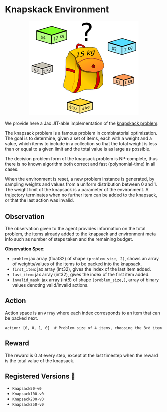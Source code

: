 # Knapskack Environment

<p align="center">
        <img src="../img/knapsack.png" width="350"/>
</p>

We provide here a Jax JIT-able implementation of the [knapskack problem](https://en.wikipedia.org/wiki/Knapsack_problem).

The knapsack problem is a famous problem in combinatorial optimization. The goal is to determine, given
a set of items, each with a weight and a value,
which items to include in a collection so that the total weight is less than or equal
to a given limit and the total value is as large as possible.

The decision problem form of the knapsack problem is NP-complete, thus there is no known
algorithm both correct and fast (polynomial-time) in all cases.

When the environment is reset, a new problem instance is generated, by sampling weights and values
from a uniform distribution between 0 and 1. The weight limit of the knapsack is a parameter of the
environment.
A trajectory terminates when no further item can be added to the knapsack, or that the last action
was invalid.

## Observation
The observation given to the agent provides information on the total problem, the items already added
to the knapsack and environment meta info such as number of steps taken and the remaining budget.

**Observation Spec**:

- `problem` jax array (float32) of shape `(problem_size, 2)`, shows an array of weights/values of the items to be packed into the knapsack.
- `first_item`: jax array (int32), gives the index of the last item added.
- `last_item`: jax array (int32), gives the index of the first item added.
- `invalid_mask`: jax array (int8) of shape `(problem_size,)`, array of binary values denoting valid/invalid actions.

## Action
Action space is an `Array` where each index corresponds to an item that can be packed next.

```
action: [0, 0, 1, 0]  # Problem size of 4 items, choosing the 3rd item
```

## Reward

The reward is 0 at every step, except at the last timestep when the reward is the
total value of the knapsack.

## Registered Versions 📖
- `Knapsack50-v0`
- `Knapsack100-v0`
- `Knapsack200-v0`
- `Knapsack250-v0`

